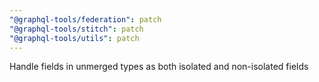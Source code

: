 ```yaml
---
"@graphql-tools/federation": patch
"@graphql-tools/stitch": patch
"@graphql-tools/utils": patch
---
```


Handle fields in unmerged types as both isolated and non-isolated fields
